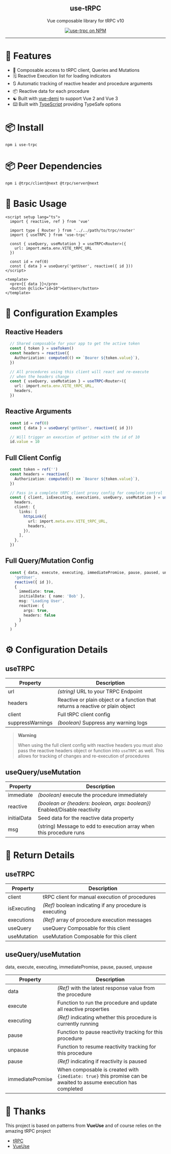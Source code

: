 <div align="center">
  <h2 align="center">use-tRPC</h1>
  <p>Vue composable library for tRPC v10</p>
</div>

<div align="center">
  <a href="https://www.npmjs.com/package/use-trpc" target="_blank">
    <img src="https://img.shields.io/static/v1?label=&message=npm&color=cb0000" alt="use-trpc on NPM">
  </a>
</div>
<hr>

# 👀 Features
- 🎻 Composable access to tRPC client, Queries and Mutations
- 🗒️ Reactive Execution list for loading indicators
- 🔃 Automatic tracking of reactive header and procedure arguments
- 📦 Reactive data for each procedure 
- ☯️ Built with [vue-demi](https://github.com/vueuse/vue-demi) to support Vue 2 and Vue 3
- ⌨️ Built with [TypeScript](https://www.typescriptlang.org/) providing TypeSafe options

# 📦 Install

```bash
npm i use-trpc
```

# 📦 Peer Dependencies 

```bash
npm i @trpc/client@next @trpc/server@next
```

# 🎉 Basic Usage

```vue
<script setup lang="ts">
  import { reactive, ref } from 'vue'

  import type { Router } from '../../path/to/trpc/router'
  import { useTRPC } from 'use-trpc'

  const { useQuery, useMutation } = useTRPC<Router>({
    url: import.meta.env.VITE_tRPC_URL
  })

  const id = ref(0)
  const { data } = useQuery('getUser', reactive({ id }))
</script>

<template>
  <pre>{{ data }}</pre>
  <button @click="id=10">GetUser</button>
</template>
```

# 👀 Configuration Examples

## Reactive Headers
```ts
  // Shared composable for your app to get the active token
  const { token } = useToken() 
  const headers = reactive({
    Authorization: computed(() => `Bearer ${token.value}`),
  })

  // All procedures using this client will react and re-execute 
  // when the headers change
  const { useQuery, useMutation } = useTRPC<Router>({
    url: import.meta.env.VITE_tRPC_URL,
    headers,
  })
```

## Reactive Arguments
```ts
  const id = ref(0)
  const { data } = useQuery('getUser', reactive({ id }))

  // Will trigger an execution of getUser with the id of 10
  id.value = 10
```

## Full Client Config
```ts
  const token = ref('')
  const headers = reactive({
    Authorization: computed(() => `Bearer ${token.value}`),
  })

  // Pass in a complete tRPC client proxy config for complete control
  const { client, isExecuting, executions, useQuery, useMutation } = useTRPC<Router>({
    headers,
    client: {
      links: [
        httpLink({
          url: import.meta.env.VITE_tRPC_URL,
          headers,
        }),
      ],
    },
  })
```

## Full Query/Mutation Config
```ts
  const { data, execute, executing, immediatePromise, pause, paused, unpause } = useQuery(
    'getUser', 
    reactive({ id }), 
    {
      immediate: true,
      initialData: { name: 'Bob' },
      msg: 'Loading User',
      reactive: {
        args: true,
        headers: false
      }
    }
  )
```

# ⚙️ Configuration Details

## useTRPC

| Property         | Description                                                                    |
| ---------------- | ------------------------------------------------------------------------------ |
| url              | _(string)_ URL to your TRPC Endpoint                                           |
| headers          | Reactive or plain object or a function that returns a reactive or plain object |
| client           | Full tRPC client config                                                        |
| suppressWarnings | _(boolean)_ Suppress any warning logs                                          |

> **Warning**
>
> When using the full client config with reactive headers you must also pass the reactive headers 
> object or function into `useTRPC` as well. This allows for tracking of changes and re-execution of 
> procedures

## useQuery/useMutation

| Property    | Description                                                                 |
| ----------- | --------------------------------------------------------------------------- |
| immediate   | _(boolean)_ execute the procedure immediately                               |
| reactive    | _(boolean or {headers: boolean, args: boolean})_ Enabled/Disable reactivity |
| initialData | Seed data for the reactive data property                                    |
| msg         | (string) Message to edd to execution array when this procedure runs         |


# 🎁 Return Details

## useTRPC

| Property    | Description                                              |
| ----------- | -------------------------------------------------------- |
| client      | tRPC client for manual execution of procedures           |
| isExecuting | _(Ref)_ boolean indicating if any procedure is executing |
| executions  | _(Ref)_ array of procedure execution messages            |
| useQuery    | useQuery Composable for this client                      |
| useMutation | useMutation Composable for this client                   |

## useQuery/useMutation
data, execute, executing, immediatePromise, pause, paused, unpause

| Property         | Description                                                                                                      |
| ---------------- | ---------------------------------------------------------------------------------------------------------------- |
| data             | _(Ref)_ with the latest response value from the procedure                                                        |
| execute          | Function to run the procedure and update all reactive properties                                                 |
| executing        | _(Ref)_ indicating whether this procedure is currently running                                                   |
| pause            | Function to pause reactivity tracking for this procedure                                                         |
| unpause          | Function to resume reactivity tracking for this procedure                                                        |
| pause            | _(Ref)_ indicating if reactivity is paused                                                                       |
| immediatePromise | When composable is created with `{imediate: true}` this promise can be awaited to assume execution has completed |

# 💓 Thanks

This project is based on patterns from **VueUse** and of course relies on the amazing tRPC project 

- [tRPC](https://trpc.io/)
- [VueUse](https://github.com/vueuse/vueuse)